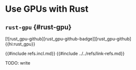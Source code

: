 # Use GPUs with Rust

## `rust-gpu` {#rust-gpu}

[![rust_gpu-github][rust_gpu-github-badge]][rust_gpu-github]{{hi:rust_gpu}}

{{#include refs.incl.md}}
{{#include ../../refs/link-refs.md}}

<div class="hidden">
TODO: write
</div>

